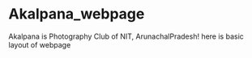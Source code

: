 # Akalpana_webpage

Akalpana is Photography Club of NIT, ArunachalPradesh!
here is basic layout of webpage
